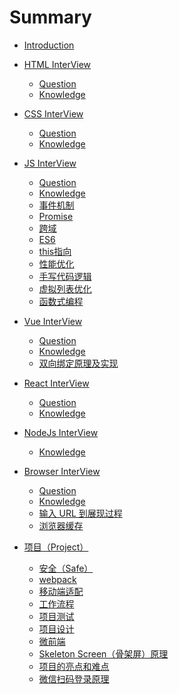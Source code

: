 <!--
 * @Author: Li Zhiliang
 * @Date: 2020-11-18 10:53:38
 * @LastEditors: Li Zhiliang
 * @LastEditTime: 2020-12-16 18:11:58
 * @FilePath: /FE-Interview.git/SUMMARY.md
-->
# Summary

* [Introduction](README.md)

* [HTML InterView](html/README.md)
    * [Question](html/question.md)
    * [Knowledge](html/knowledge.md)

* [CSS InterView](css/README.md)
    * [Question](css/question.md)
    * [Knowledge](css/knowledge.md)

* [JS InterView](javascript/README.md)
    * [Question](javascript/question.md)
    * [Knowledge](javascript/knowledge.md)
    * [事件机制](javascript/event.md)
    * [Promise](javascript/promise.md)
    * [跨域](javascript/cross-domain.md)
    * [ES6](javascript/es6.md)
    * [this指向](javascript/this.md)
    * [性能优化](javascript/performance.md)
    * [手写代码逻辑](javascript/handleWrittenCode.md)
    * [虚拟列表优化](javascript/virtualList.md)
    * [函数式编程]()

* [Vue InterView](vue/README.md)
    * [Question](vue/question.md)
    * [Knowledge](vue/knowledge.md)
    * [双向绑定原理及实现]()

* [React InterView](react/README.md)
    * [Question](react/question.md)
    * [Knowledge](react/knowledge.md)

* [NodeJs InterView](node/README.md)
    * [Knowledge](node/knowledge.md)

* [Browser InterView](browser/README.md)
    * [Question](browser/question.md)
    * [Knowledge](browser/knowledge.md)
    * [输入 URL 到展现过程](browser/urlPageShow.md)
    * [浏览器缓存](browser/cache.md)

* [项目（Project）](project/index.md)
    * [安全（Safe）](project/safe.md)
    * [webpack](project/webpack.md)
    * [移动端适配](project/adapter.md)
    * [工作流程](project/process.md)
    * [项目测试](project/test.md)
    * [项目设计](project/design)
    * [微前端](project/microFront)
    * [Skeleton Screen（骨架屏）原理](project/skeleton)
    * [项目的亮点和难点](project/README.md)
    * [微信扫码登录原理](project/sacnCode.md)